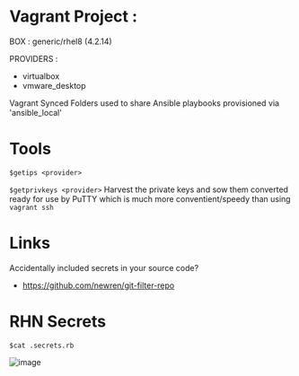# Vagrant Project : 

BOX : generic/rhel8 (4.2.14)

PROVIDERS : 
* virtualbox
* vmware_desktop

Vagrant Synced Folders used to share Ansible playbooks provisioned via 'ansible_local'

# Tools
``$getips <provider>``
  
``$getprivkeys <provider>``
Harvest the private keys and sow them converted ready for use by PuTTY which is much more conventient/speedy than using ``vagrant ssh``

# Links
Accidentally included secrets in your source code? 
* https://github.com/newren/git-filter-repo

# RHN Secrets
``$cat .secrets.rb``

![image](https://user-images.githubusercontent.com/14337141/226586884-51f173bd-2807-4c40-8d96-d1181dc58b91.png)
